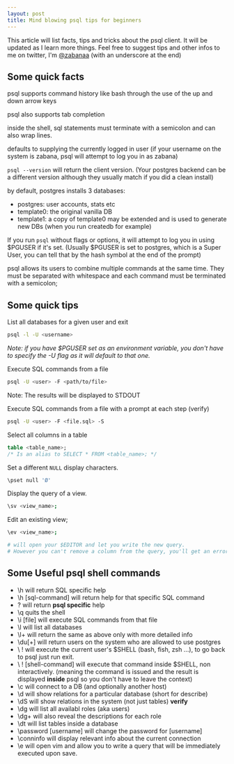 ```yaml
---
layout: post
title: Mind blowing psql tips for beginners
---
```


This article will list facts, tips and tricks about the psql client.
It will be updated as I learn more things. Feel free to suggest tips and other
infos to me on twitter, I'm [@zabanaa](https://twitter.com/aaqaishtyaq) (with an
underscore at the end)

## Some quick facts

psql supports command history like bash through the use of the up and down arrow keys

psql also supports tab completion

inside the shell, sql statements must terminate with a semicolon and can also
  wrap lines.

defaults to supplying the currently logged in user (if your username on the
  system is zabana, psql will attempt to log you in as zabana)

`psql --version` will return the client version. (Your postgres backend can be
  a different version although they usually match if you did a clean install)

by default, postgres installs 3 databases:
- postgres: user accounts, stats etc
- template0: the original vanilla DB
- template1: a copy of template0 may be extended and is used to generate new DBs (when you run createdb for example)

If you run `psql` without flags or options, it will attempt to log you in
  using $PGUSER if it's set. (Usually $PGUSER is set to postgres, which is a
  Super User, you can tell that by the hash symbol at the end of the prompt)

psql allows its users to combine multiple commands at the same time. They must be
  separated with whitespace and each command must be terminated with a
  semicolon;

## Some quick tips

List all databases for a given user and exit

```bash
psql -l -U <username>
```
_Note: if you have $PGUSER set as an environment variable, you don't have to
specify the -U flag as it will default to that one._

Execute SQL commands from a file

```bash
psql -U <user> -F <path/to/file>
```
Note: The results will be displayed to STDOUT

Execute SQL commands from a file with a prompt at each step (verify)

```bash
psql -U <user> -F <file.sql> -S
```

Select all columns in a table

```sql
table <table_name>;
/* Is an alias to SELECT * FROM <table_name>; */
```

Set a different `NULL` display characters.

```bash
\pset null 'Ø'
```

Display the query of a view.

```bash
\sv <view_name>;
```

Edit an existing view;
```bash
\ev <view_name>;

# will open your $EDITOR and let you write the new query.
# However you can't remove a column from the query, you'll get an error otherwise.
```

## Some Useful psql shell commands

* \h will return SQL specific help
* \h [sql-command] will return help for that specific SQL command
* \? will return **psql specific** help
* \q quits the shell
* \i [file] will execute SQL commands from that file
* \l will list all databases
* \l+ will return the same as above only with more detailed info
* \du[+] will return users on the system who are allowed to use postgres
* \ ! will execute the current user's $SHELL (bash, fish, zsh ...), to go back to
  psql just run exit.
* \ ! [shell-command] will execute that command inside $SHELL, non interactively.
  (meaning the command is issued and the result is displayed **inside** psql so
  you don't have to leave the context)
* \c will connect to a DB (and optionally another host)
* \d will show relations for a particular database (short for describe)
* \dS will show relations in the system (not just tables) **verify**
* \dg will list all availabl roles (aka users)
* \dg+ will also reveal the descriptions for each role
* \dt will list tables inside a database
* \password [username] will change the password for [username]
* \conninfo will display relevant info about the current connection
* \e will open vim and allow you to write a query that will be immediately
executed upon save.





